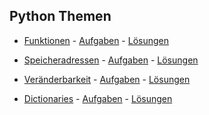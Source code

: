 ## Python Themen


- [Funktionen](https://github.com/ktheu/PythonThemen/blob/main/funktionen/funktionen.ipynb) -
[Aufgaben](https://github.com/ktheu/PythonThemen/blob/main/funktionen/aufgaben.pdf) -
[Lösungen](https://github.com/ktheu/PythonThemen/blob/main/funktionen/aufgaben_loes.pdf)


- [Speicheradressen](https://github.com/ktheu/PythonThemen/blob/main/speicheradressen/speicheradressen.ipynb) -
[Aufgaben](https://github.com/ktheu/PythonThemen/blob/main/speicheradressen/aufgaben.pdf) -
[Lösungen](https://github.com/ktheu/PythonThemen/blob/main/speicheradressen/aufgaben_loes.pdf)


- [Veränderbarkeit](https://github.com/ktheu/PythonThemen/blob/main/mutable/mutable.ipynb) -
[Aufgaben](https://github.com/ktheu/PythonThemen/blob/main/mutable/aufgaben.pdf) -
[Lösungen](https://github.com/ktheu/PythonThemen/blob/main/mutable/aufgaben_loes.pdf)


- [Dictionaries](https://github.com/ktheu/PythonThemen/blob/main/dicts/dicts.ipynb) -
[Aufgaben](https://github.com/ktheu/PythonThemen/blob/main/dicts/aufgaben.pdf) -
[Lösungen](https://github.com/ktheu/PythonThemen/blob/main/dicts/aufgaben_loes.pdf)